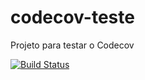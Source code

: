# codecov-teste
Projeto para testar o Codecov

[![Build Status](https://travis-ci.org/lfstos/codecov-teste.svg?branch=master)](https://travis-ci.org/lfstos/codecov-teste)

